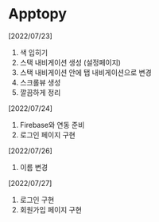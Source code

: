 # Apptopy

[2022/07/23]
   1. 색 입히기
   2. 스택 내비게이션 생성 (설정페이지)
   3. 스택 내비게이션 안에 탭 내비게이션으로 변경
   4. 스크롤뷰 생성
   5. 깔끔하게 정리

[2022/07/24]
   1. Firebase와 연동 준비
   2. 로그인 페이지 구현

[2022/07/26]
   1. 이름 변경
   
[2022/07/27]
   1. 로그인 구현
   2. 회원가입 페이지 구현
